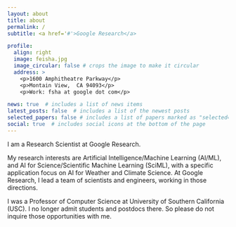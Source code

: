 ```yaml
---
layout: about
title: about
permalink: /
subtitle: <a href='#'>Google Research</a> 

profile:
  align: right
  image: feisha.jpg
  image_circular: false # crops the image to make it circular
  address: >
    <p>1600 Amphitheatre Parkway</p>
    <p>Montain View,  CA 94093</p>
    <p>Work: fsha at google dot com</p>

news: true  # includes a list of news items
latest_posts: false  # includes a list of the newest posts
selected_papers: false # includes a list of papers marked as "selected={true}"
social: true  # includes social icons at the bottom of the page
---
```


I am a Research Scientist at Google Research. 

My research interests are Artificial Intelligence/Machine Learning (AI/ML), and AI for Science/Scientific Machine Learning (SciML), with a specific application focus on AI for Weather and Climate Science.  At Google Research, I lead a team of scientists and engineers, working in those directions. 

I was a Professor of Computer Science at University of Southern California (USC). I no longer admit students and postdocs there. So please do not inquire those opportunities with me.
